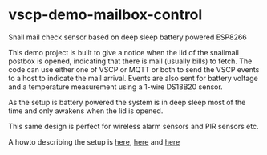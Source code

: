 # vscp-demo-mailbox-control
Snail mail check sensor based on deep sleep battery powered ESP8266

This demo project is built to give a notice when the lid of the snailmail postbox is opened, indicating that there is mail (usually bills) to fetch. The code can use either one of VSCP or MQTT or both to send the VSCP events to a host to indicate the mail arrival. Events are also sent for battery voltage and a temperature measurement using a 1-wire DS18B20 sensor.

As the setup is battery powered the system is in deep sleep most of the time and only awakens when the lid is opened.

This same design is perfect for wireless alarm sensors and PIR sensors etc.

A howto describing the setup is [here](https://grodansparadis.com/wordpress/wp-admin/post.php?post=4681&action=edit), [here](https://grodansparadis.com/wordpress/wp-admin/post.php?post=4698&action=edit) and [here](https://grodansparadis.com/wordpress/?p=4754)